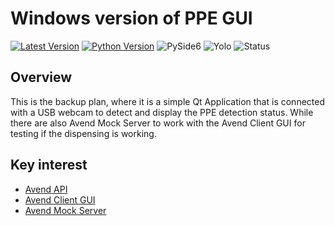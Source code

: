 # Windows version of PPE GUI

[![Latest Version](https://img.shields.io/badge/Log-v0.5.0-blue.svg)](CHANGELOG.md)
[![Python Version](https://img.shields.io/badge/Python-3.10.11-blue.svg?logo=python&logoColor=white)](https://www.python.org/downloads/release/python-31011/)
![PySide6](https://img.shields.io/badge/PySide6-6.9.0-blue.svg?logo=qt&logoColor=white)
![Yolo](https://img.shields.io/badge/Yolo-vSomething-purple.svg)
![Status](https://img.shields.io/badge/Status-Active-darkgreen.svg)

## Overview

This is the backup plan, where it is a simple Qt Application that is connected with a USB webcam to detect and display the PPE detection status. While there are also Avend Mock Server to work with the Avend Client GUI for testing if the dispensing is working.

## Key interest

- [Avend API](/avend_api_client/avend_api.py)
- [Avend Client GUI](/avend_api_client/avend_gui.py)
- [Avend Mock Server](/avend_mock_server/mock_server.py)
